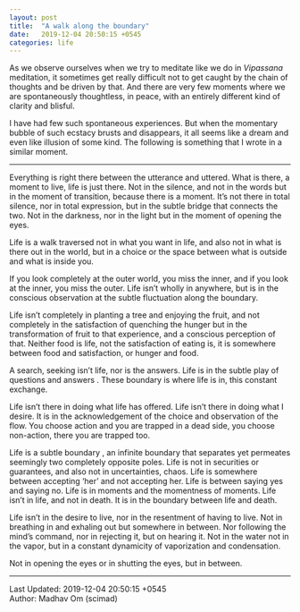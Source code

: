 ```yaml
---
layout: post
title:  "A walk along the boundary"
date:   2019-12-04 20:50:15 +0545
categories: life
---
```

As we observe ourselves when we try to meditate like we do in *Vipassana* meditation, it sometimes get really difficult not to get caught by the chain of thoughts and be driven by that. And there are very few moments where we are spontaneously thoughtless, in peace, with an entirely different kind of clarity and blisful.

I have had few such spontaneous experiences. But when the momentary bubble of such ecstacy brusts and disappears, it all seems like a dream and even like illusion of some kind. The following is something that I wrote in a similar moment.

***
Everything is right there between the utterance and uttered. What is there, a moment to live, life is just there. Not in the silence, and not in the words but in the moment of transition, because there is a moment. It’s not there in total silence, nor in total expression, but in the subtle bridge that connects the two.  Not in the darkness, nor in the light but in the moment of opening the eyes.

Life is a walk traversed not in what you want in life, and also not in what is there out in the world, but in a choice or the space between what is outside and what is inside you.

If you look completely at the outer world, you miss the inner, and if you look at the inner, you miss the outer. Life isn’t wholly in anywhere, but is in the conscious observation at the subtle fluctuation along the boundary.

Life isn’t completely in planting a tree and enjoying the fruit, and not completely in the satisfaction of quenching the hunger but in the transformation of fruit to that experience, and a conscious perception of that. Neither food is life, not the satisfaction of eating is, it is somewhere between food and satisfaction, or hunger and food.

A search, seeking isn’t life, nor is the answers. Life is in the subtle play of questions and answers . These boundary  is where life is in, this constant exchange.

Life isn’t there in doing what life has offered. Life isn’t there in doing what I desire. It is in the acknowledgement of the choice and observation of the flow. You choose action and you are trapped in a dead side, you choose non-action, there you are trapped too.

Life is a subtle boundary ,  an infinite boundary that separates yet permeates seemingly two completely opposite poles. Life is not in securities or guarantees, and also not in uncertainties, chaos. Life is somewhere between accepting ‘her’ and not accepting her. Life is between saying yes and saying no. Life is in moments and the momentness of moments. Life isn’t in life, and not in death. It is in the boundary between life and death.

Life isn’t in the desire to live, nor in the resentment of having to live. Not in breathing in and exhaling out  but somewhere in between. Nor following the mind’s command, nor in rejecting it, but on hearing it. Not in the water not in the vapor, but in a constant dynamicity of vaporization and condensation. 

Not in opening the eyes or in shutting the eyes, but in between.

----------
Last Updated: 2019-12-04 20:50:15 +0545  
Author: Madhav Om (scimad)
